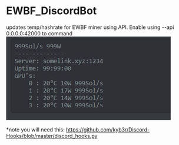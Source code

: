 # EWBF_DiscordBot
updates temp/hashrate for EWBF miner using API. Enable using --api 0.0.0.0:42000 to command
![jpg](https://github.com/supthunder/EWBF_DiscordBot/blob/master/img/diuscord%20bot.JPG?raw=true)

*note you will need this: https://github.com/kyb3r/Discord-Hooks/blob/master/discord_hooks.py
